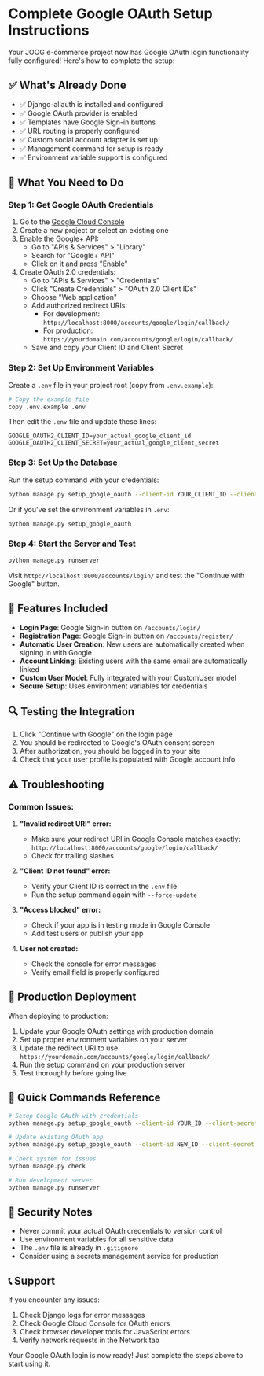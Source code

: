 # Complete Google OAuth Setup Instructions

Your JOOG e-commerce project now has Google OAuth login functionality fully configured! Here's how to complete the setup:

## ✅ What's Already Done

- ✅ Django-allauth is installed and configured
- ✅ Google OAuth provider is enabled
- ✅ Templates have Google Sign-in buttons
- ✅ URL routing is properly configured
- ✅ Custom social account adapter is set up
- ✅ Management command for setup is ready
- ✅ Environment variable support is configured

## 🔧 What You Need to Do

### Step 1: Get Google OAuth Credentials

1. Go to the [Google Cloud Console](https://console.cloud.google.com/)
2. Create a new project or select an existing one
3. Enable the Google+ API:
   - Go to "APIs & Services" > "Library"
   - Search for "Google+ API"
   - Click on it and press "Enable"
4. Create OAuth 2.0 credentials:
   - Go to "APIs & Services" > "Credentials"
   - Click "Create Credentials" > "OAuth 2.0 Client IDs"
   - Choose "Web application"
   - Add authorized redirect URIs:
     - For development: `http://localhost:8000/accounts/google/login/callback/`
     - For production: `https://yourdomain.com/accounts/google/login/callback/`
   - Save and copy your Client ID and Client Secret

### Step 2: Set Up Environment Variables

Create a `.env` file in your project root (copy from `.env.example`):

```bash
# Copy the example file
copy .env.example .env
```

Then edit the `.env` file and update these lines:

```env
GOOGLE_OAUTH2_CLIENT_ID=your_actual_google_client_id
GOOGLE_OAUTH2_CLIENT_SECRET=your_actual_google_client_secret
```

### Step 3: Set Up the Database

Run the setup command with your credentials:

```bash
python manage.py setup_google_oauth --client-id YOUR_CLIENT_ID --client-secret YOUR_CLIENT_SECRET
```

Or if you've set the environment variables in `.env`:

```bash
python manage.py setup_google_oauth
```

### Step 4: Start the Server and Test

```bash
python manage.py runserver
```

Visit `http://localhost:8000/accounts/login/` and test the "Continue with Google" button.

## 🌟 Features Included

- **Login Page**: Google Sign-in button on `/accounts/login/`
- **Registration Page**: Google Sign-in button on `/accounts/register/`
- **Automatic User Creation**: New users are automatically created when signing in with Google
- **Account Linking**: Existing users with the same email are automatically linked
- **Custom User Model**: Fully integrated with your CustomUser model
- **Secure Setup**: Uses environment variables for credentials

## 🔍 Testing the Integration

1. Click "Continue with Google" on the login page
2. You should be redirected to Google's OAuth consent screen
3. After authorization, you should be logged in to your site
4. Check that your user profile is populated with Google account info

## ⚠️ Troubleshooting

### Common Issues:

1. **"Invalid redirect URI" error:**
   - Make sure your redirect URI in Google Console matches exactly: `http://localhost:8000/accounts/google/login/callback/`
   - Check for trailing slashes

2. **"Client ID not found" error:**
   - Verify your Client ID is correct in the `.env` file
   - Run the setup command again with `--force-update`

3. **"Access blocked" error:**
   - Check if your app is in testing mode in Google Console
   - Add test users or publish your app

4. **User not created:**
   - Check the console for error messages
   - Verify email field is properly configured

## 🚀 Production Deployment

When deploying to production:

1. Update your Google OAuth settings with production domain
2. Set up proper environment variables on your server
3. Update the redirect URI to use `https://yourdomain.com/accounts/google/login/callback/`
4. Run the setup command on your production server
5. Test thoroughly before going live

## 📝 Quick Commands Reference

```bash
# Setup Google OAuth with credentials
python manage.py setup_google_oauth --client-id YOUR_ID --client-secret YOUR_SECRET

# Update existing OAuth app
python manage.py setup_google_oauth --client-id NEW_ID --client-secret NEW_SECRET --force-update

# Check system for issues
python manage.py check

# Run development server
python manage.py runserver
```

## 🔐 Security Notes

- Never commit your actual OAuth credentials to version control
- Use environment variables for all sensitive data
- The `.env` file is already in `.gitignore`
- Consider using a secrets management service for production

## 📞 Support

If you encounter any issues:

1. Check Django logs for error messages
2. Check Google Cloud Console for OAuth errors  
3. Check browser developer tools for JavaScript errors
4. Verify network requests in the Network tab

Your Google OAuth login is now ready! Just complete the steps above to start using it.